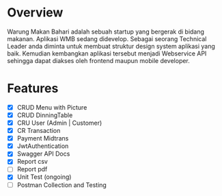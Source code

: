 # Overview
Warung Makan Bahari adalah sebuah startup yang bergerak di bidang makanan. Aplikasi WMB sedang didevelop. Sebagai seorang Technical Leader anda diminta untuk membuat struktur design system aplikasi yang baik. Kemudian kembangkan aplikasi tersebut menjadi Webservice API sehingga dapat diakses oleh frontend maupun mobile developer.

# Features
- [x] CRUD Menu with Picture
- [x] CRUD DinningTable
- [x] CRU User (Admin | Customer)
- [x] CR Transaction
- [x] Payment Midtrans
- [x] JwtAuthentication
- [x] Swagger API Docs
- [x] Report csv
- [ ] Report pdf
- [x] Unit Test (ongoing)
- [ ] Postman Collection and Testing
